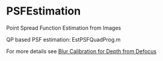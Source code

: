 # PSFEstimation
Point Spread Function Estimation from Images

QP based PSF estimation: EstPSFQuadProg.m

For more details see [Blur Calibration for Depth from Defocus](http://cim.mcgill.ca/~fmannan/CalibDFD.html)
